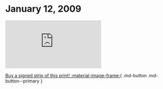 # January 12, 2009

![](https://www.achewood.com/comic.php?date=01122009)

[Buy a signed strip of this print! :material-image-frame:](https://achewood-holiday-pop-up.myshopify.com/products/strip#01122009){ .md-button .md-button--primary }
